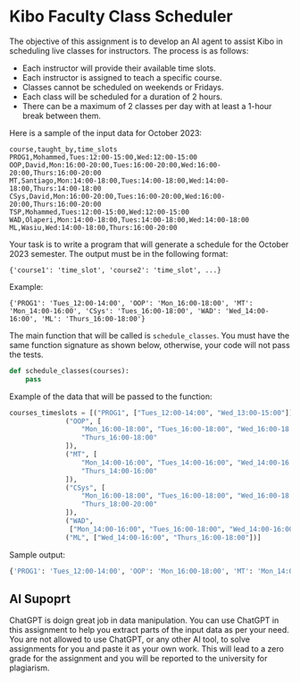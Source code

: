 # Kibo Faculty Class Scheduler

The objective of this assignment is to develop an AI agent to assist Kibo in scheduling live classes for instructors. The process is as follows:

- Each instructor will provide their available time slots.
- Each instructor is assigned to teach a specific course.
- Classes cannot be scheduled on weekends or Fridays.
- Each class will be scheduled for a duration of 2 hours.
- There can be a maximum of 2 classes per day with at least a 1-hour break between them.

Here is a sample of the input data for October 2023:

```
course,taught_by,time_slots
PROG1,Mohammed,Tues:12:00-15:00,Wed:12:00-15:00
OOP,David,Mon:16:00-20:00,Tues:16:00-20:00,Wed:16:00-20:00,Thurs:16:00-20:00
MT,Santiago,Mon:14:00-18:00,Tues:14:00-18:00,Wed:14:00-18:00,Thurs:14:00-18:00
CSys,David,Mon:16:00-20:00,Tues:16:00-20:00,Wed:16:00-20:00,Thurs:16:00-20:00
TSP,Mohammed,Tues:12:00-15:00,Wed:12:00-15:00
WAD,Olaperi,Mon:14:00-18:00,Tues:14:00-18:00,Wed:14:00-18:00
ML,Wasiu,Wed:14:00-18:00,Thurs:16:00-20:00
```

Your task is to write a program that will generate a schedule for the October 2023 semester. The output must be in the following format:

```
{'course1': 'time_slot', 'course2': 'time_slot', ...}
```

Example:

```
{'PROG1': 'Tues_12:00-14:00', 'OOP': 'Mon_16:00-18:00', 'MT': 'Mon_14:00-16:00', 'CSys': 'Tues_16:00-18:00', 'WAD': 'Wed_14:00-16:00', 'ML': 'Thurs_16:00-18:00'}
```

The main function that will be called is `schedule_classes`. You must have the same function signature as shown below, otherwise, your code will not pass the tests.
    
```python
def schedule_classes(courses):
    pass
```

Example of the data that will be passed to the function:

```python
courses_timeslots = [("PROG1", ["Tues_12:00-14:00", "Wed_13:00-15:00"]),
              ("OOP", [
                  "Mon_16:00-18:00", "Tues_16:00-18:00", "Wed_16:00-18:00",
                  "Thurs_16:00-18:00"
              ]),
              ("MT", [
                  "Mon_14:00-16:00", "Tues_14:00-16:00", "Wed_14:00-16:00",
                  "Thurs_14:00-16:00"
              ]),
              ("CSys", [
                  "Mon_16:00-18:00", "Tues_16:00-18:00", "Wed_16:00-18:00",
                  "Thurs_18:00-20:00"
              ]),
              ("WAD",
               ["Mon_14:00-16:00", "Tues_16:00-18:00", "Wed_14:00-16:00"]),
              ("ML", ["Wed_14:00-16:00", "Thurs_16:00-18:00"])]

```

Sample output:

```python
{'PROG1': 'Tues_12:00-14:00', 'OOP': 'Mon_16:00-18:00', 'MT': 'Mon_14:00-16:00', 'CSys': 'Tues_16:00-18:00', 'WAD': 'Wed_14:00-16:00', 'ML': 'Thurs_16:00-18:00'}
```


## AI Supoprt
ChatGPT is doign great job in data manipulation. You can use ChatGPT in this assignment to help you extract parts of the input data as per your need.
You are not allowed to use ChatGPT, or any other AI tool, to solve assignments for you and paste it as your own work. This will lead to a zero grade for the assignment and you will be reported to the university for plagiarism.
